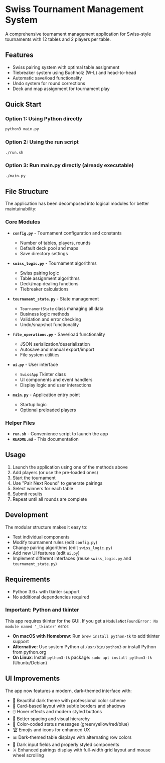 # Swiss Tournament Management System

A comprehensive tournament management application for Swiss-style tournaments with 12 tables and 2 players per table.

## Features

- Swiss pairing system with optimal table assignment
- Tiebreaker system using Buchholz (W-L) and head-to-head
- Automatic save/load functionality
- Undo system for round corrections
- Deck and map assignment for tournament play

## Quick Start

### Option 1: Using Python directly
```bash
python3 main.py
```

### Option 2: Using the run script
```bash
./run.sh
```

### Option 3: Run main.py directly (already executable)
```bash
./main.py
```

## File Structure

The application has been decomposed into logical modules for better maintainability:

### Core Modules

- **`config.py`** - Tournament configuration and constants
  - Number of tables, players, rounds
  - Default deck pool and maps
  - Save directory settings

- **`swiss_logic.py`** - Tournament algorithms
  - Swiss pairing logic
  - Table assignment algorithms
  - Deck/map dealing functions
  - Tiebreaker calculations

- **`tournament_state.py`** - State management
  - `TournamentState` class managing all data
  - Business logic methods
  - Validation and error checking
  - Undo/snapshot functionality

- **`file_operations.py`** - Save/load functionality
  - JSON serialization/deserialization
  - Autosave and manual export/import
  - File system utilities

- **`ui.py`** - User interface
  - `SwissApp` Tkinter class
  - UI components and event handlers
  - Display logic and user interactions

- **`main.py`** - Application entry point
  - Startup logic
  - Optional preloaded players

### Helper Files

- **`run.sh`** - Convenience script to launch the app
- **`README.md`** - This documentation

## Usage

1. Launch the application using one of the methods above
2. Add players (or use the pre-loaded ones)
3. Start the tournament
4. Use "Pair Next Round" to generate pairings
5. Select winners for each table
6. Submit results
7. Repeat until all rounds are complete

## Development

The modular structure makes it easy to:
- Test individual components
- Modify tournament rules (edit `config.py`)
- Change pairing algorithms (edit `swiss_logic.py`)
- Add new UI features (edit `ui.py`)
- Implement different interfaces (reuse `swiss_logic.py` and `tournament_state.py`)

## Requirements

- Python 3.6+ with tkinter support
- No additional dependencies required

### Important: Python and tkinter

This app requires tkinter for the GUI. If you get a `ModuleNotFoundError: No module named '_tkinter'` error:

- **On macOS with Homebrew**: Run `brew install python-tk` to add tkinter support
- **Alternative**: Use system Python at `/usr/bin/python3` or install Python from python.org
- **On Linux**: Install `python3-tk` package: `sudo apt install python3-tk` (Ubuntu/Debian)

## UI Improvements

The app now features a modern, dark-themed interface with:
- 🌙 Beautiful dark theme with professional color scheme
- 🎨 Card-based layout with subtle borders and shadows
- 🖱️ Hover effects and modern styled buttons
- 📱 Better spacing and visual hierarchy
- 🎯 Color-coded status messages (green/yellow/red/blue)
- 🏆 Emojis and icons for enhanced UX
- 📊 Dark-themed table displays with alternating row colors
- 💾 Dark input fields and properly styled components
- ⚔️ Enhanced pairings display with full-width grid layout and mouse wheel scrolling 